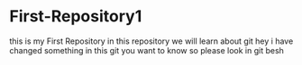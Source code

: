 # First-Repository1
this is my First Repository in this repository we will learn about git
hey i have changed something in this  git you want to know so please look in git besh
